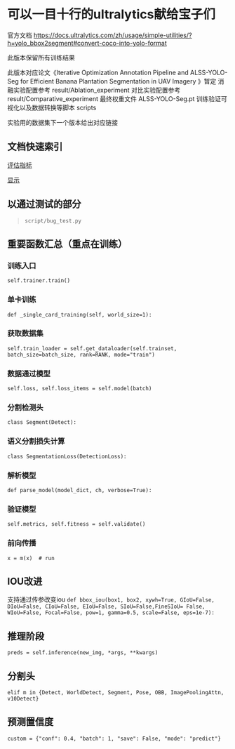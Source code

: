# 可以一目十行的ultralytics献给宝子们
官方文档 https://docs.ultralytics.com/zh/usage/simple-utilities/?h=yolo_bbox2segment#convert-coco-into-yolo-format

此版本保留所有训练结果



此版本对应论文《Iterative Optimization Annotation Pipeline and ALSS-YOLO-Seg for Efficient Banana Plantation Segmentation in UAV Imagery 》暂定
消融实验配置参考 result/Ablation_experiment
对比实验配置参考 result/Comparative_experiment
最终权重文件 ALSS-YOLO-Seg.pt
训练验证可视化以及数据转换等脚本 scripts

实验用的数据集下一个版本给出对应链接

## 文档快速索引
[评估指标](docs/Metrics.md)

[显示](docs/Display.md)


## 以通过测试的部分
> `script/bug_test.py`



## 重要函数汇总（重点在训练）


### 训练入口
`self.trainer.train()`


### 单卡训练

`def _single_card_training(self, world_size=1):`


### 获取数据集
`self.train_loader = self.get_dataloader(self.trainset, batch_size=batch_size, rank=RANK, mode="train")`


### 数据通过模型
`self.loss, self.loss_items = self.model(batch)`


### 分割检测头
`class Segment(Detect):`


### 语义分割损失计算
`class SegmentationLoss(DetectionLoss):`

### 解析模型
`def parse_model(model_dict, ch, verbose=True):`


### 验证模型
`self.metrics, self.fitness = self.validate()`


### 前向传播
`x = m(x)  # run`

## IOU改进
支持通过传参改变iou
`def bbox_iou(box1, box2, xywh=True, GIoU=False, DIoU=False, CIoU=False, EIoU=False, SIoU=False,FineSIoU= False, WIoU=False, Focal=False, pow=1, gamma=0.5, scale=False, eps=1e-7):`


## 推理阶段
`preds = self.inference(new_img, *args, **kwargs)`



## 分割头
`elif m in {Detect, WorldDetect, Segment, Pose, OBB, ImagePoolingAttn, v10Detect}`



## 预测置信度
`custom = {"conf": 0.4, "batch": 1, "save": False, "mode": "predict"}`